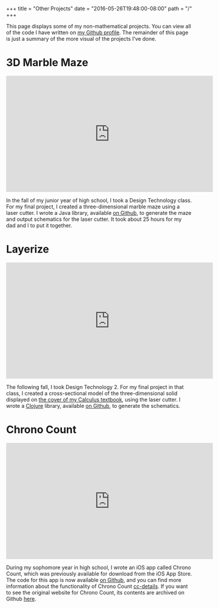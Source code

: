+++
title = "Other Projects"
date = "2016-05-26T19:48:00-08:00"
path = "/"
+++

This page displays some of my non-mathematical projects. You can view
all of the code I have written on [my Github profile][github]. The
remainder of this page is just a summary of the more visual of the
projects I've done.

[github]: https://github.com/raxod502

# 3D Marble Maze

<iframe width="560" height="315" src="https://www.youtube.com/embed/4UkSArJKgSg" frameborder="0" allowfullscreen></iframe>

In the fall of my junior year of high school, I took a Design
Technology class. For my final project, I created a three-dimensional
marble maze using a laser cutter. I wrote a Java library,
available [on Github][mazegen], to generate the maze and output
schematics for the laser cutter. It took about 25 hours for my dad and
I to put it together.

[mazegen]: https://github.com/raxod502/MazeGen

# Layerize

<iframe width="560" height="315" src="https://www.youtube.com/embed/SpUkQ700BqQ" frameborder="0" allowfullscreen></iframe>

The following fall, I took Design Technology 2. For my final project
in that class, I created a cross-sectional model of the
three-dimensional solid displayed
on [the cover of my Calculus textbook][cover], using the laser cutter.
I wrote a [Clojure] library, available [on Github][layerize], to
generate the schematics.

[cover]: /files/CalculusTextbookCover.pdf
[clojure]: https://clojure.org/
[layerize]: https://github.com/raxod502/layerize

# Chrono Count

<iframe width="560" height="315" src="https://www.youtube.com/embed/rLe4SVMD9gw" frameborder="0" allowfullscreen></iframe>

During my sophomore year in high school, I wrote an iOS app called
Chrono Count, which was previously available for download from the iOS
App Store. The code for this app is now available [on Github][cc], and
you can find more information about the functionality of Chrono Count
[cc-details]. If you want to see the original website for Chrono
Count, its contents are archived on Github [here][cc-website].

[cc]: https://github.com/raxod502/chrono-count
[cc-details]: /files/ChronoCountDetails.pdf
[cc-website]: https://github.com/raxod502/chrono-count/tree/master/Site
